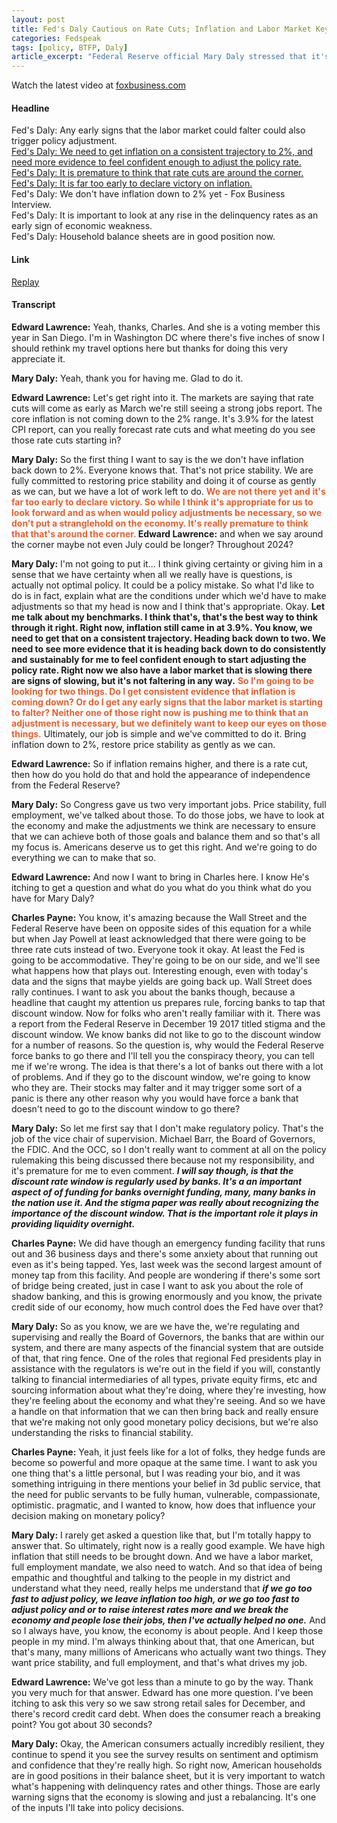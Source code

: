 ```yaml
---
layout: post
title: Fed's Daly Cautious on Rate Cuts; Inflation and Labor Market Key to Future Policy Decisions
categories: Fedspeak
tags: [policy, BTFP, Daly]
article_excerpt: "Federal Reserve official Mary Daly stressed that it's too soon to declare victory in their efforts to stabilize prices. While the Fed is considering cutting rates, she said 'it's premature to think that that's around the corner.' She outlined two critical factors the Fed is closely monitoring before deciding on any rate adjustments: consistent evidence of inflation moving sustainably back towards the 2% target, and early signs of faltering in the labor market. Daly's approach is centered on closely monitoring inflation trends and labor market conditions, emphasizing the Fed's commitment to achieving price stability while avoiding abrupt policy changes that could adversely affect the economy."
---
```

<script type="text/javascript" src="https://video.foxbusiness.com/v/embed.js?id=6345198344112&w=466&h=263"></script><noscript>Watch the latest video at <a href="https://www.foxbusiness.com">foxbusiness.com</a></noscript>
#### Headline
Fed's Daly: Any early signs that the labor market could falter could also trigger policy adjustment.  
[Fed's Daly: We need to get inflation on a consistent trajectory to 2%, and need more evidence to feel confident enough to adjust the policy rate.](#cut2)  
[Fed's Daly: It is premature to think that rate cuts are around the corner.](#cut) 
[Fed's Daly: It is far too early to declare victory on inflation.](#cut)  
Fed's Daly: We don't have inflation down to 2% yet - Fox Business Interview.  
Fed's Daly: It is important to look at any rise in the delinquency rates as an early sign of economic weakness.  
Fed's Daly: Household balance sheets are in good position now.
#### Link
[Replay](https://www.foxbusiness.com/video/6345198344112)
#### Transcript
**Edward Lawrence:** Yeah, thanks, Charles. And she is a voting member this year in San Diego. I'm in Washington DC where there's five inches of snow I should rethink my travel options here but thanks for doing this very appreciate it.

**Mary Daly:** Yeah, thank you for having me. Glad to do it. 

<a id="cut"></a>
**Edward Lawrence:** Let's get right into it. The markets are saying that rate cuts will come as early as March we're still seeing a strong jobs report. The core inflation is not coming down to the 2% range. It's 3.9% for the latest CPI report, can you really forecast rate cuts and what meeting do you see those rate cuts starting in?

**Mary Daly:** So the first thing I want to say is the we don't have inflation back down to 2%. Everyone knows that. That's not price stability. We are fully committed to restoring price stability and doing it of course as gently as we can, but we have a lot of work left to do. <span style="color:#ec5e2a;"><strong>We are not there yet and it's far too early to declare victory. So while I think it's appropriate for us to look forward and as when would policy adjustments be necessary, so we don't put a stranglehold on the economy. It's really premature to think that that's around the corner. </strong></span>
<a id="cut2"></a>
**Edward Lawrence:** and when we say around the corner maybe not even July could be longer? Throughout 2024?

**Mary Daly:** I'm not going to put it... I think giving certainty or giving him in a sense that we have certainty when all we really have is questions, is actually not optimal policy. It could be a policy mistake. So what I'd like to do is in fact, explain what are the conditions under which we'd have to make adjustments so that my head is now and I think that's appropriate. Okay. **Let me talk about my benchmarks. I think that's, that's the best way to think through it right. Right now, inflation still came in at 3.9%. You know, we need to get that on a consistent trajectory. Heading back down to two. We need to see more evidence that it is heading back down to do consistently and sustainably for me to feel confident enough to start adjusting the policy rate. Right now we also have a labor market that is slowing there are signs of slowing, but it's not faltering in any way.** <span style="color:#ec5e2a;"><strong>So I'm going to be looking for two things. Do I get consistent evidence that inflation is coming down? Or do I get any early signs that the labor market is starting to falter? Neither one of those right now is pushing me to think that an adjustment is necessary, but we definitely want to keep our eyes on those things.</strong></span> Ultimately, our job is simple and we've committed to do it. Bring inflation down to 2%, restore price stability as gently as we can. 

**Edward Lawrence:** So if inflation remains higher, and there is a rate cut, then how do you hold do that and hold the appearance of independence from the Federal Reserve?

**Mary Daly:** So Congress gave us two very important jobs. Price stability, full employment, we've talked about those. To do those jobs, we have to look at the economy and make the adjustments we think are necessary to ensure that we can achieve both of those goals and balance them and so that's all my focus is. Americans deserve us to get this right. And we're going to do everything we can to make that so. 

**Edward Lawrence:** And now I want to bring in Charles here. I know He's itching to get a question and what do you what do you think what do you have for Mary Daly?

**Charles Payne:** You know, it's amazing because the Wall Street and the Federal Reserve have been on opposite sides of this equation for a while but when Jay Powell at least acknowledged that there were going to be three rate cuts instead of two. Everyone took it okay. At least the Fed is going to be accommodative. They're going to be on our side, and we'll see what happens how that plays out. Interesting enough, even with today's data and the signs that maybe yields are going back up. Wall Street does rally continues. I want to ask you about the banks though, because a headline that caught my attention us prepares rule, forcing banks to tap that discount window. Now for folks who aren't really familiar with it. There was a report from the Federal Reserve in December 19 2017 titled stigma and the discount window. We know banks did not like to go to the discount window for a number of reasons. So the question is, why would the Federal Reserve force banks to go there and I'll tell you the conspiracy theory, you can tell me if we're wrong. The idea is that there's a lot of banks out there with a lot of problems. And if they go to the discount window, we're going to know who they are. Their stocks may falter and it may trigger some sort of a panic is there any other reason why you would have force a bank that doesn't need to go to the discount window to go there?

**Mary Daly:** So let me first say that I don't make regulatory policy. That's the job of the vice chair of supervision. Michael Barr, the Board of Governors, the FDIC. And the OCC, so I don't really want to comment at all on the policy rulemaking this being discussed there because not my responsibility, and it's premature for me to even comment. ***I will say though, is that the discount rate window is regularly used by banks. It's a an important aspect of of funding for banks overnight funding, many, many banks in the nation use it. And the stigma paper was really about recognizing the importance of the discount window. That is the important role it plays in providing liquidity overnight.***

**Charles Payne:** We did have though an emergency funding facility that runs out and 36 business days and there's some anxiety about that running out even as it's being tapped. Yes, last week was the second largest amount of money tap from this facility. And people are wondering if there's some sort of bridge being created, just in case I want to ask you about the role of shadow banking, and this is growing enormously and you know, the private credit side of our economy, how much control does the Fed have over that?

  
**Mary Daly:** So as you know, we are we have the, we're regulating and supervising and really the Board of Governors, the banks that are within our system, and there are many aspects of the financial system that are outside of that, that ring fence. One of the roles that regional Fed presidents play in assistance with the regulators is we're out in the field if you will, constantly talking to financial intermediaries of all types, private equity firms, etc and sourcing information about what they're doing, where they're investing, how they're feeling about the economy and what they're seeing. And so we have a handle on that information that we can then bring back and really ensure that we're making not only good monetary policy decisions, but we're also understanding the risks to financial stability. 

**Charles Payne:** Yeah, it just feels like for a lot of folks, they hedge funds are become so powerful and more opaque at the same time. I want to ask you one thing that's a little personal, but I was reading your bio, and it was something intriguing in there mentions your belief in 3d public service, that the need for public servants to be fully human, vulnerable, compassionate, optimistic. pragmatic, and I wanted to know, how does that influence your decision making on monetary policy?


**Mary Daly:** I rarely get asked a question like that, but I'm totally happy to answer that. So ultimately, right now is a really good example. We have high inflation that still needs to be brought down. And we have a labor market, full employment mandate, we also need to watch. And so that idea of being empathic and thoughtful and talking to the people in my district and understand what they need, really helps me understand that ***if we go too fast to adjust policy, we leave inflation too high, or we go too fast to adjust policy and or to raise interest rates more and we break the economy and people lose their jobs, then I've actually helped no one.*** And so I always have, you know, the economy is about people. And I keep those people in my mind. I'm always thinking about that, that one American, but that's many, many millions of Americans who actually want two things. They want price stability, and full employment, and that's what drives my job. 

**Edward Lawrence:** We've got less than a minute to go by the way. Thank you very much for that answer. Edward has one more question. I've been itching to ask this very so we saw strong retail sales for December, and there's record credit card debt. When does the consumer reach a breaking point? You got about 30 seconds?

**Mary Daly:** Okay, the American consumers actually incredibly resilient, they continue to spend it you see the survey results on sentiment and optimism and confidence that they're really high. So right now, American households are in good positions in their balance sheet, but it is very important to watch what's happening with delinquency rates and other things. Those are early warning signs that the economy is slowing and just a rebalancing. It's one of the inputs I'll take into policy decisions.

